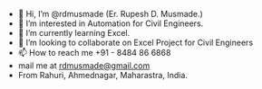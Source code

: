 - 👋 Hi, I’m @rdmusmade (Er. Rupesh D. Musmade.)
- 👀 I’m interested in Automation for Civil Engineers.
- 🌱 I’m currently learning Excel.
- 💞️ I’m looking to collaborate on Excel Project for Civil Engineers
- 📫 How to reach me +91 - 8484 86 6868
- mail me at rdmusmade@gmail.com
- From Rahuri, Ahmednagar, Maharastra, India.
